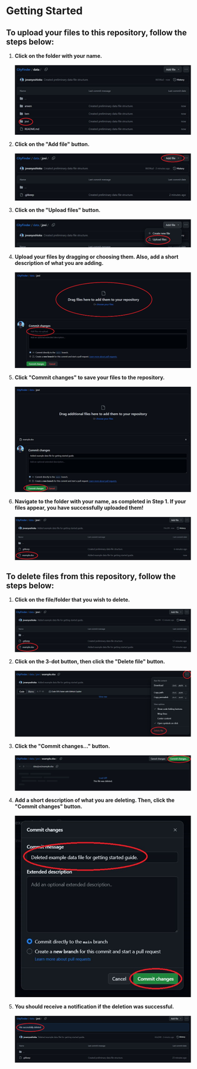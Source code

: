 # Getting Started

## To upload your files to this repository, follow the steps below:
1. **Click on the folder with your name.**<br><br>
![alt text](images/getting_started_step1.JPG)

2. **Click on the "Add file" button.**<br><br>
![alt text](images/getting_started_step2.JPG)

3. **Click on the "Upload files" button.**<br><br>
![alt text](images/getting_started_step3.JPG)

4. **Upload your files by dragging or choosing them. Also, add a short description of what you are adding.**<br><br>
![alt text](images/getting_started_step4.JPG)

5. **Click "Commit changes" to save your files to the repository.**<br><br>
![alt text](images/getting_started_step5.JPG)

6. **Navigate to the folder with your name, as completed in Step 1. If your files appear, you have successfully uploaded them!**<br><br>
![alt text](images/getting_started_step6.JPG)


## To delete files from this repository, follow the steps below:
1. **Click on the file/folder that you wish to delete.**<br><br>
![alt text](images/getting_started_delete1.JPG)

2. **Click on the 3-dot button, then click the "Delete file" button.**<br><br>
![alt text](images/getting_started_delete2.JPG)

3. **Click the "Commit changes..." button.**<br><br>
![alt text](images/getting_started_delete3.JPG)

4. **Add a short description of what you are deleting. Then, click the "Commit changes" button.**<br><br>
![alt text](images/getting_started_delete4.JPG)

5. **You should receive a notification if the deletion was successful.**<br><br>
![alt text](images/getting_started_delete5.JPG)